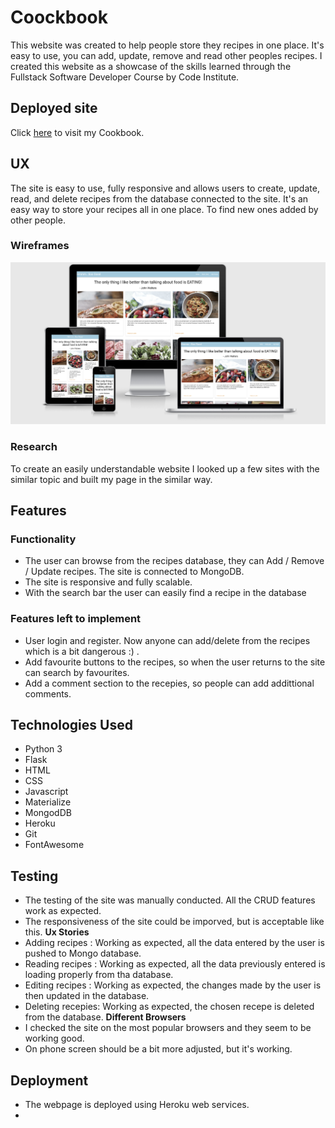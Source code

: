 # Coockbook

This website was created to help people store they recipes in one place. It's easy to use, you can add, update, remove and read other peoples recipes.
I created this website as a showcase of the skills learned through the Fullstack Software Developer Course by Code Institute.

## Deployed site

Click [here](https://milestone-3-cook.herokuapp.com/home) to visit my Cookbook.

## UX 

The site is easy to use, fully responsive and allows users to create, update, read, and delete recipes from the database connected to the site.
It's an easy way to store your recipes all in one place. To find new ones added by other people.

### Wireframes

![alt text](https://github.com/DiGergo/cookbook_milestone3/blob/master/static/images/wireframe/image.png "Wireframe")


### Research

To create an easily understandable website I looked up a few sites with the similar topic and built my page in the similar way.

## Features

### Functionality

* The user can browse from the recipes database, they can Add / Remove / Update recipes. The site is connected to MongoDB.
* The site is responsive and fully scalable.
* With the search bar the user can easily find a recipe in the database

### Features left to implement

* User login and register. Now anyone can add/delete from the recipes which is a bit dangerous :) .
* Add favourite buttons to the recipes, so when the user returns to the site can search by favourites.
* Add a comment section to the recepies, so people can add addittional comments.

## Technologies Used 
* Python 3
* Flask 
* HTML
* CSS
* Javascript
* Materialize
* MongodDB
* Heroku
* Git 
* FontAwesome

## Testing

* The testing of the site was manually conducted. All the CRUD features work as expected.
* The responsiveness of the site could be imporved, but is acceptable like this.
**Ux Stories**
* Adding recipes : Working as expected, all the data entered by the user is pushed to Mongo database.
* Reading recipes : Working as expected, all the data previously entered is loading properly from tha database.
* Editing recipes : Working as expected, the changes made by the user is then updated in the database.
* Deleting recepies: Working as expected, the chosen recepe is deleted from the database.
**Different Browsers**
* I checked the site on the most popular browsers and they seem to be working good.
* On phone screen should be a bit more adjusted, but it's working.

## Deployment 

* The webpage is deployed using Heroku web services.
*